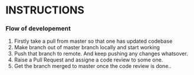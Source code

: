 # INSTRUCTIONS

### Flow of developement

1. Firstly take a pull from master so that one has updated codebase
2. Make branch out of master branch locally and start working
3. Push that branch to remote. And keep pushing any changes whatsover.
4. Raise a Pull Request and assigne a code review to some one.
5. Get the branch merged to master once the code review is done..
